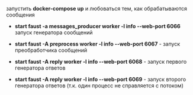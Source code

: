 запустить **docker-compose up** и любоваться тем, как обрабатываются сообщения

- **start faust -a messages_producer worker -l info --web-port 6066** запуск генератора сообщений

- **start faust -A preprocess worker -l info --web-port 6067** - запуск преобработчика сообщений

- **start faust -A reply worker -l info --web-port 6068** - запуск первого генератора ответов

- **start faust -A reply worker -l info --web-port 6069** - запуск второго генератора ответов (т.к. один процесс не справляется с потоком)
